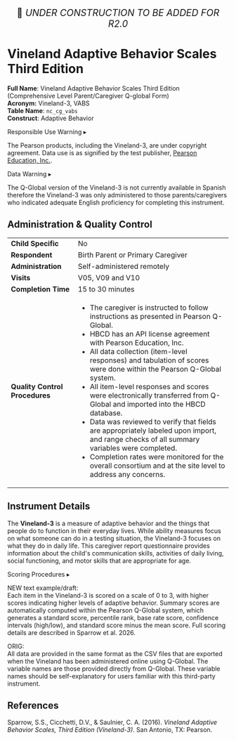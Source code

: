 <p style="text-align: center; font-size: 1.5em;">🚧 <i>UNDER CONSTRUCTION TO BE ADDED FOR R2.0</i></p>

# Vineland Adaptive Behavior Scales Third Edition

**Full Name**: Vineland Adaptive Behavior Scales Third Edition (Comprehensive Level Parent/Caregiver Q-global Form)               
**Acronym:** Vineland-3, VABS      
**Table Name**: `nc_cg_vabs`       
**Construct**: Adaptive Behavior

<div id="alert" class="alert-banner" onclick="toggleCollapse(this)">
  <span class="emoji"><i class="fas fa-exclamation-triangle"></i></span>
  <span class="text-with-link">
  <span class="text">Responsible Use Warning</span>
  <a class="anchor-link" href="#alert" title="Copy link">
  <i class="fa-solid fa-link"></i>
  </a>
  </span>
  <span class="arrow">▸</span>
</div>
<div class="alert-collapsible-content">
<p>The Pearson products, including the Vineland-3, are under copyright agreement. Data use is as signified by the test publisher, <a href="https://www.pearsonassessments.com/en-us/Store/Professional-Assessments/Behavior/Vineland-Adaptive-Behavior-Scales-%7C-Third-Edition/p/100001622?tab=overview">Pearson Education, Inc.</a>.</p>
</div>

<div id="warning" class="warning-banner" onclick="toggleCollapse(this)">
  <span class="emoji"><i class="fas fa-exclamation-triangle"></i></span>
  <span class="text-with-link">
  <span class="text">Data Warning</span>
  <a class="anchor-link" href="#warning" title="Copy link">
  <i class="fa-solid fa-link"></i>
  </a>
  </span>
  <span class="arrow">▸</span>
</div>
<div class="warning-collapsible-content">
<p>The Q-Global version of the Vineland-3 is not currently available in Spanish therefore the Vineland-3 was only administered to those parents/caregivers who indicated adequate English proficiency for completing this instrument.</p> 
</div>

## Administration & Quality Control

<table class="table-no-vertical-lines" style="width: 100%; border-collapse: collapse; table-layout: fixed;">
<tbody>
<tr><td><b>Child Specific</b></td>
<td>No</td></tr>
<tr><td><b>Respondent</b></td>
<td>Birth Parent or Primary Caregiver</td></tr>
<tr><td><b>Administration</b></td>
<td style="word-wrap: break-word; white-space: normal;">Self-administered remotely</td></tr>
<tr><td><b>Visits</b></td>
<td>V05, V09 and V10</td></tr>
<tr><td><b>Completion Time</b></td>
<td>15 to 30 minutes</td></tr>
<tr><td><b>Quality Control Procedures</b></td>
<td style="word-wrap: break-word; white-space: normal;">
<ul>
    <li>The caregiver is instructed to follow instructions as presented in Pearson Q-Global.</li>
    <li>HBCD has an API license agreement with Pearson Education, Inc.</li>
    <li>All data collection (item-level responses) and tabulation of scores were done within the Pearson Q-Global system.</li>
    <li>All item-level responses and scores were electronically transferred from Q-Global and imported into the HBCD database.</li>
    <li>Data was reviewed to verify that fields are appropriately labeled upon import, and range checks of all summary variables were completed.</li>
    <li>Completion rates were monitored for the overall consortium and at the site level to address any concerns.</li>
</ul>
</td></tr>      
</tbody>
</table>

## Instrument Details

The **Vineland-3** is a measure of adaptive behavior and the things that people do to function in their everyday lives. While ability measures focus on what someone can do in a testing situation, the Vineland-3 focuses on what they do in daily life. This caregiver report questionnaire provides information about the child's communication skills, activities of daily living, social functioning, and motor skills that are appropriate for age.

<div id="scoring" class="table-banner" onclick="toggleCollapse(this)">
  <span class="emoji"><i class="fa fa-calculator"></i></span>
  <span class="text-with-link">
  <span class="text">Scoring Procedures</span>
  <a class="anchor-link" href="#scoring" title="Copy link">
  <i class="fa-solid fa-link"></i>
  </a>
  </span>
  <span class="arrow">▸</span>
</div>
<div class="collapsible-content">
<p>NEW text example/draft:<br>
Each item in the Vineland-3 is scored on a scale of 0 to 3, with higher scores indicating higher levels of adaptive behavior. Summary scores are automatically computed within the Pearson Q-Global system, which generates a standard score, percentile rank, base rate score, confidence intervals (high/low), and standard score minus the mean score. Full scoring details are described in Sparrow et al. 2026.</p>
<p>ORIG:<br>
All data are provided in the same format as the CSV files that are exported when the Vineland has been administered online using Q-Global. The variable names are those provided directly from Q-Global. These variable names should be self-explanatory for users familiar with this third-party instrument.</p>
</div>

## References

<div class="references"> 
<p>Sparrow, S.S., Cicchetti, D.V., & Saulnier, C. A. (2016). <i>Vineland Adaptive Behavior Scales, Third Edition (Vineland-3)</i>. San Antonio, TX: Pearson.</p>  
</div>


<br>

